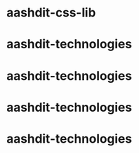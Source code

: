 # aashdit-css-lib
# aashdit-technologies
# aashdit-technologies
# aashdit-technologies
# aashdit-technologies
